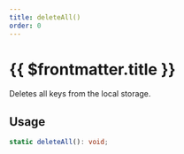 ```yaml
---
title: deleteAll()
order: 0
---
```


# {{ $frontmatter.title }}

Deletes all keys from the local storage.

## Usage

```ts
static deleteAll(): void;
```
